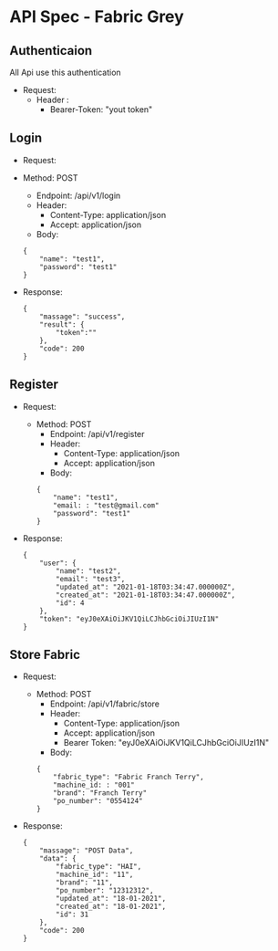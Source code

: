 # **API Spec - Fabric Grey**

## Authenticaion

All Api use this authentication

* Request:
    - Header :
        * Bearer-Token: "yout token"

## Login

* Request:

- Method: POST
    - Endpoint: /api/v1/login
    - Header:
        * Content-Type: application/json
        * Accept: application/json
    - Body: 
    ```
    {
        "name": "test1",
        "password": "test1"
    }

    ```
- Response:

    ```
    {
        "massage": "success",
        "result": {
            "token":""
        },
        "code": 200
    }
    ```

## Register

* Request:

    - Method: POST
        - Endpoint: /api/v1/register
        - Header:
            * Content-Type: application/json
            * Accept: application/json
        - Body: 
        ```
        {
            "name": "test1",
            "email: : "test@gmail.com"
            "password": "test1"
        }

        ```
- Response:

    ```
    {
        "user": {
            "name": "test2",
            "email": "test3",
            "updated_at": "2021-01-18T03:34:47.000000Z",
            "created_at": "2021-01-18T03:34:47.000000Z",
            "id": 4
        },
        "token": "eyJ0eXAiOiJKV1QiLCJhbGciOiJIUzI1N"
    }
    ```

## Store Fabric

* Request:

    - Method: POST
        - Endpoint: /api/v1/fabric/store
        - Header:
            * Content-Type: application/json
            * Accept: application/json
            * Bearer Token: "eyJ0eXAiOiJKV1QiLCJhbGciOiJIUzI1N"
        - Body: 
        ```
        {
            "fabric_type": "Fabric Franch Terry",
            "machine_id: : "001"
            "brand": "Franch Terry"
            "po_number": "0554124"
        }

        ```
- Response:

    ```
   {
        "massage": "POST Data",
        "data": {
            "fabric_type": "HAI",
            "machine_id": "11",
            "brand": "11",
            "po_number": "12312312",
            "updated_at": "18-01-2021",
            "created_at": "18-01-2021",
            "id": 31
        },
        "code": 200
    }
    ```
